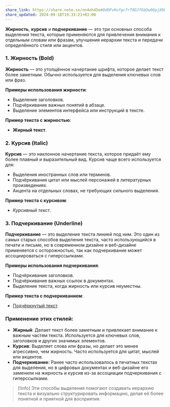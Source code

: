 ```yaml
---
share_link: https://share.note.sx/nn4nh45e#QdOPvKufgc7rT8DJfGbDw0OpjX082bKwwVw7/i2ue6Y
share_updated: 2024-09-18T19:33:21+03:00
---
```

**Жирность**, **курсив** и **подчеркивание** — это три основных способа выделения текста, которые применяются для привлечения внимания к отдельным словам или фразам, улучшения иерархии текста и передачи определённого стиля или акцентов.

### 1. Жирность (Bold)

**Жирность** — это утолщённое начертание шрифта, которое делает текст более заметным. Обычно используется для выделения ключевых слов или фраз.

**Примеры использования жирности**:

- Выделение заголовков.
- Подчёркивание важных понятий в абзаце.
- Выделение элементов интерфейса или инструкций в тексте.

**Пример текста с жирностью**:

- **Жирный текст**.

### 2. Курсив (Italic)

**Курсив** — это наклонное начертание текста, которое придаёт ему более плавный и выразительный вид. Курсив чаще всего используется для:

- Выделения иностранных слов или терминов.
- Подчёркивания цитат или мыслей персонажей в литературных произведениях.
- Акцента на отдельных словах, не требующих сильного выделения.

**Пример текста с курсивом**:

- _Курсивный текст_.

### 3. Подчеркивание (Underline)

**Подчеркивание** — это выделение текста линией под ним. Это один из самых старых способов выделения текста, часто использующийся в печати и письме, но в современном дизайне и веб-дизайне применяется с осторожностью, так как подчеркивание может ассоциироваться с гиперссылками.

**Примеры использования подчеркивания**:

- Подчёркивание заголовков.
- Подчёркивание важных ссылок в документах.
- Выделение текста, когда жирность или курсив неуместны.

**Пример текста с подчеркиванием**:

- <u>Подчёркнутый текст</u>.

### Применение этих стилей:

- **Жирный**: Делает текст более заметным и привлекает внимание к важным частям текста. Используется для ключевых слов, заголовков и других значимых элементов.
- **Курсив**: Выделяет слова или фразы, но делает это менее агрессивно, чем жирность. Часто используется для цитат, мыслей или акцентов.
- **Подчеркивание**: Ранее часто использовалось в печатных текстах для выделения, но в цифровых документах и веб-дизайне его заменили на жирность и курсив из-за ассоциации подчеркивания с гиперссылками.

>[!info] Эти способы выделения помогают создавать иерархию текста и визуально структурировать информацию, делая её более понятной и приятной для восприятия.